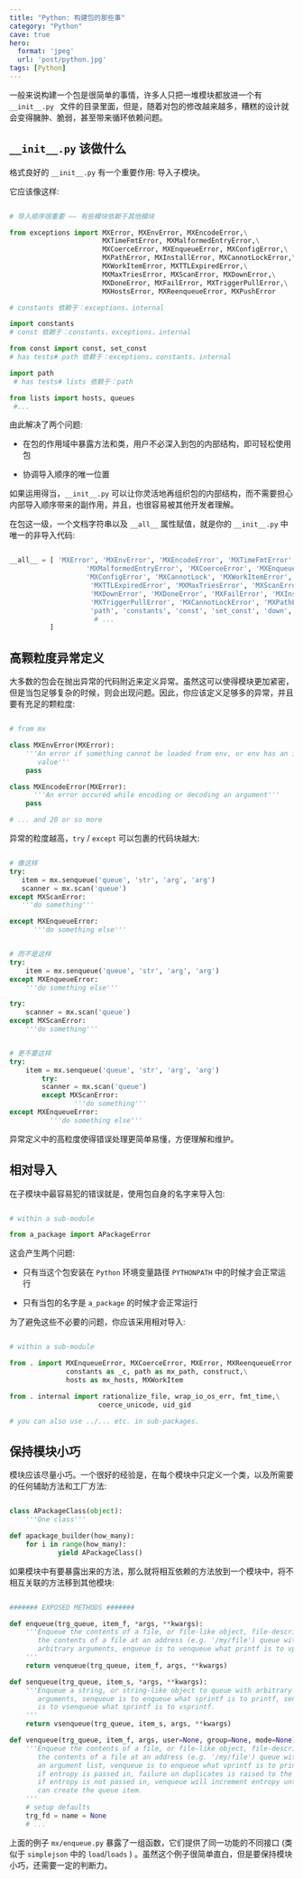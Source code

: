 ```yaml
---
title: "Python: 构建包的那些事"
category: "Python"
cave: true
hero:
  format: 'jpeg'
  url: 'post/python.jpg'
tags: [Python]
---
```

一般来说构建一个包是很简单的事情，许多人只把一堆模块都放进一个有 `__init__.py ` 文件的目录里面，但是，随着对包的修改越来越多，糟糕的设计就会变得臃肿、脆弱，甚至带来循环依赖问题。

## `__init__.py` 该做什么

格式良好的 `__init__.py` 有一个重要作用: 导入子模块。

它应该像这样:

```python

# 导入顺序很重要 —— 有些模块依赖于其他模块

from exceptions import MXError, MXEnvError, MXEncodeError,\
                       MXTimeFmtError, MXMalformedEntryError,\
                       MXCoerceError, MXEnqueueError, MXConfigError,\
                       MXPathError, MXInstallError, MXCannotLockError,\
                       MXWorkItemError, MXTTLExpiredError,\
                       MXMaxTriesError, MXScanError, MXDownError,\
                       MXDoneError, MXFailError, MXTriggerPullError,\
                       MXHostsError, MXReenqueueError, MXPushError

# constants 依赖于：exceptions，internal

import constants
# const 依赖于：constants，exceptions，internal

from const import const, set_const
# has tests# path 依赖于：exceptions，constants，internal

import path
 # has tests# lists 依赖于：path

from lists import hosts, queues
 #...

```

由此解决了两个问题:

* 在包的作用域中暴露方法和类，用户不必深入到包的内部结构，即可轻松使用包

* 协调导入顺序的唯一位置

如果运用得当，`__init__.py` 可以让你灵活地再组织包的内部结构，而不需要担心内部导入顺序带来的副作用，并且，也很容易被其他开发者理解。

在包这一级，一个文档字符串以及 `__all__` 属性赋值，就是你的 `__init__.py` 中唯一的非导入代码:

```python

__all__ = [ 'MXError', 'MXEnvError', 'MXEncodeError', 'MXTimeFmtError',
                   'MXMalformedEntryError', 'MXCoerceError', 'MXEnqueueError',
                   'MXConfigError', 'MXCannotLock', 'MXWorkItemError',
                    'MXTTLExpiredError', 'MXMaxTriesError', 'MXScanError',
                    'MXDownError', 'MXDoneError', 'MXFailError', 'MXInstallError',
                    'MXTriggerPullError', 'MXCannotLockError', 'MXPathError',
                    'path', 'constants', 'const', 'set_const', 'down', 'up',
                     # ...
          ]

```

## 高颗粒度异常定义

大多数的包会在抛出异常的代码附近来定义异常。虽然这可以使得模块更加紧密，但是当包足够复杂的时候，则会出现问题。因此，你应该定义足够多的异常，并且要有充足的颗粒度:

```python

# from mx

class MXEnvError(MXError):
    '''An error if something cannot be loaded from env, or env has an invalid
       value'''
    pass

class MXEncodeError(MXError):
      '''An error occured while encoding or decoding an argument'''
    pass

# ... and 20 or so more

```

异常的粒度越高，`try` / `except` 可以包裹的代码块越大:

```python

# 像这样
try:
   item = mx.senqueue('queue', 'str', 'arg', 'arg')
   scanner = mx.scan('queue')
except MXScanError:
   '''do something'''

except MXEnqueueError:
      '''do something else'''

```

```python

# 而不是这样
try:
    item = mx.senqueue('queue', 'str', 'arg', 'arg')
except MXEnqueueError:
    '''do something else'''

try:
    scanner = mx.scan('queue')
except MXScanError:
    '''do something'''

```

```python

# 更不要这样
try:
    item = mx.senqueue('queue', 'str', 'arg', 'arg')
        try:
        scanner = mx.scan('queue')
        except MXScanError:
                '''do something'''
except MXEnqueueError:
          '''do something else'''

```

异常定义中的高粒度使得错误处理更简单易懂，方便理解和维护。

## 相对导入

在子模块中最容易犯的错误就是，使用包自身的名字来导入包:

```python

# within a sub-module

from a_package import APackageError

```

这会产生两个问题:

* 只有当这个包安装在 `Python` 环境变量路径 `PYTHONPATH` 中的时候才会正常运行

* 只有当包的名字是 `a_package` 的时候才会正常运行

为了避免这些不必要的问题，你应该采用相对导入:

```python

# within a sub-module

from . import MXEnqueueError, MXCoerceError, MXError, MXReenqueueError,\
              constants as _c, path as mx_path, construct,\
              hosts as mx_hosts, MXWorkItem

from . internal import rationalize_file, wrap_io_os_err, fmt_time,\
                      coerce_unicode, uid_gid

# you can also use ../... etc. in sub-packages.

```

## 保持模块小巧

模块应该尽量小巧。一个很好的经验是，在每个模块中只定义一个类，以及所需要的任何辅助方法和工厂方法:

```python

class APackageClass(object):
    '''One class'''

def apackage_builder(how_many):
    for i in range(how_many):
            yield APackageClass()

```

如果模块中有要暴露出来的方法，那么就将相互依赖的方法放到一个模块中，将不相互关联的方法移到其他模块:

```python

####### EXPOSED METHODS #######

def enqueue(trg_queue, item_f, *args, **kwargs):
    '''Enqueue the contents of a file, or file-like object, file-descriptor or
       the contents of a file at an address (e.g. '/my/file') queue with
       arbitrary arguments, enqueue is to venqueue what printf is to vprintf
    '''
    return venqueue(trg_queue, item_f, args, **kwargs)

def senqueue(trg_queue, item_s, *args, **kwargs):
    '''Enqueue a string, or string-like object to queue with arbitrary
       arguments, senqueue is to enqueue what sprintf is to printf, senqueue
       is to vsenqueue what sprintf is to vsprintf.
    '''
    return vsenqueue(trg_queue, item_s, args, **kwargs)

def venqueue(trg_queue, item_f, args, user=None, group=None, mode=None):
    '''Enqueue the contents of a file, or file-like object, file-descriptor or
       the contents of a file at an address (e.g. '/my/file') queue with
       an argument list, venqueue is to enqueue what vprintf is to printf
       if entropy is passed in, failure on duplicates is raised to the caller,
       if entropy is not passed in, venqueue will increment entropy until it
       can create the queue item.
    '''
    # setup defaults
    trg_fd = name = None
    # ...

```

上面的例子 `mx/enqueue.py` 暴露了一组函数，它们提供了同一功能的不同接口 (类似于 `simplejson` 中的 `load`/`loads` ) 。虽然这个例子很简单直白，但是要保持模块小巧，还需要一定的判断力。





